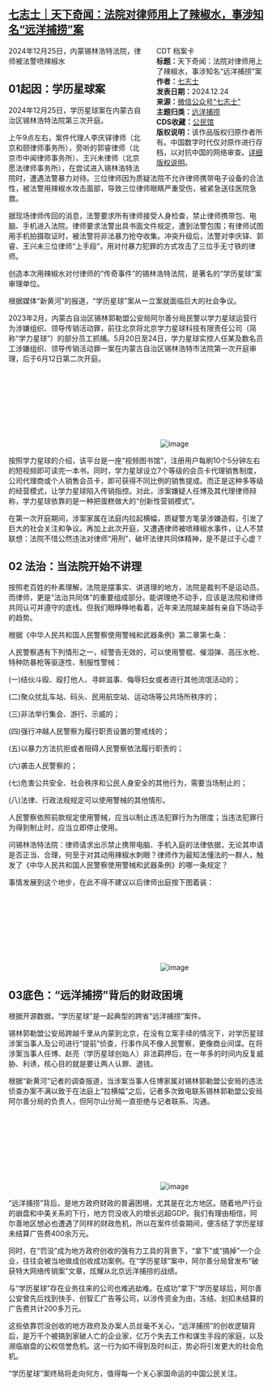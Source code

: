 <!--1735163479000-->
[七志士｜天下奇闻：法院对律师用上了辣椒水，事涉知名“远洋捕捞”案](https://chinadigitaltimes.net/chinese/714392.html)
------

<div style="width:42%;float:right;padding-left:20px"><div class="su-spoiler su-spoiler-style-fancy su-spoiler-icon-chevron-circle" data-scroll-offset="0" data-anchor-in-url="no"><div class="su-spoiler-title" tabindex="0" role="button"><span class="su-spoiler-icon"></span>CDT 档案卡</div><div class="su-spoiler-content su-u-clearfix su-u-trim"><strong>标题：</strong>天下奇闻：法院对律师用上了辣椒水，事涉知名“远洋捕捞”案<br><strong>作者：</strong><a href="https://chinadigitaltimes.net/space/七志士" target="_blank">七志士</a><br><strong>发表日期：</strong>2024.12.24<br><strong>来源：</strong><a href="https://web.archive.org/web/20241225214457/https://mp.weixin.qq.com/s/adfsFOYnyDRu0BYLXEzH7g" target="_blank">微信公众号“七志士”</a><br><strong>主题归类：</strong><a href="https://chinadigitaltimes.net/space/远洋捕捞" target="_blank">远洋捕捞</a><br><strong>CDS收藏：</strong><a href="https://chinadigitaltimes.net/space/%E5%85%AC%E6%B0%91%E9%A6%86" target="_blank" rel="noopener">公民馆</a><br><strong>版权说明：</strong>该作品版权归原作者所有。中国数字时代仅对原作进行存档，以对抗中国的网络审查。<a href="https://chinadigitaltimes.net/chinese/copyright">详细版权说明</a>。</div></div></div><p>2024年12月25日，内蒙锡林浩特法院，律师被法警喷辣椒水</p><h2>01起因：学历星球案</h2><p>2024年12月25日，学历星球案在内蒙古自治区锡林浩特法院第三次开庭。</p><p>上午9点左右，案件代理人李庆铎律师（北京和颐律师事务所），旁听的郭睿律师（北京市中闻律师事务所）、王兴未律师（北京愿法律师事务所），在尝试进入锡林浩特法院时，遭遇法警暴力对待。三位律师因为质疑法院不允许律师携带电子设备的合法性，被法警用辣椒水攻击面部，导致三位律师眼睛严重受伤，被紧急送往医院急救。</p><p>据现场律师传回的消息，法警要求所有律师接受人身检查，禁止律师携带包、电脑、手机进入法院。律师要求法警出具书面文件规定，遭到法警包围；有律师试图用手机拍摄取证时，被法警将非法暴力抢夺收集。冲突升级后，法警对李庆铎、郭睿、王兴未三位律师“上手段”，用对付暴力犯罪的方式攻击了三位手无寸铁的律师。</p><p>创造本次用辣椒水对付律师的“传奇事件”的锡林浩特法院，是著名的“学历星球”案审理单位。</p><p>根据媒体“新黄河”的报道，“学历星球”案从一立案就面临巨大的社会争议。</p><p>2023年2月，内蒙古自治区锡林郭勒盟公安局阿尔善分局民警以学力星球运营行为涉嫌组织、领导传销活动罪，前往北京将北京学力星球科技有限责任公司（简称“学力星球”）的部分员工抓捕。5月20日至24日，学力星球实控人任某及数名员工涉嫌组织、领导传销活动罪一案在内蒙古自治区锡林浩特市法院第一次开庭审理，后于6月12日第二次开庭。</p><p><img decoding="async" src="data:image/svg+xml,%3Csvg%20xmlns='http://www.w3.org/2000/svg'%20viewBox='0%200%200%200'%3E%3C/svg%3E" alt="image" data-lazy-src="https://chinadigitaltimes.net/chinese/files/2024/12/post-714392-676c7d6c86c26."><noscript><img decoding="async" src="https://chinadigitaltimes.net/chinese/files/2024/12/post-714392-676c7d6c86c26." alt="image"></noscript></p><p>按照学力星球的介绍，该平台是一座“视频图书馆”，注册用户每刷10个5分钟左右的短视频即可读完一本书。同时，学力星球设立7个等级的会员卡代理销售制度，公司代理商或个人销售会员卡，即可获得不同比例的销售提成。而正是这种多等级的经营模式，让学力星球陷入传销指控。对此，涉案嫌疑人任博及其代理律师辩称，学力星球依靠的是一种把蛋糕做大的“创新性营销模式”。</p><p>在第一次开庭期间，涉案家属在法庭内拉起横幅，质疑警方笔录涉嫌造假，引发了巨大的社会关注和争议。再加上此次开庭，又遭遇律师被喷辣椒水事件，让人不禁联想：法院不惜公然违法对律师“用刑”，破坏法律共同体精神，是不是过于心虚？</p><h2>02 法治：当法院开始不讲理</h2><p>按照老百姓的朴素理解，法院是摆事实、讲道理的地方，法院是裁判不是运动员。而律师，更是“法治共同体”的重要组成部分。能讲理绝不动手，应该是法院和律师共同认可并遵守的底线。但我们眼睁睁地看着，近年来法院越来越有亲自下场动手的趋势。</p><p>根据《中华人民共和国人民警察使用警械和武器条例》第二章第七条：</p><p>人民警察遇有下列情形之一，经警告无效的，可以使用警棍、催泪弹、高压水枪、特种防暴枪等驱逐性、制服性警械：</p><p>(一)结伙斗殴、殴打他人、寻衅滋事、侮辱妇女或者进行其他流氓活动的；</p><p>(二)聚众扰乱车站、码头、民用航空站、运动场等公共场所秩序的；</p><p>(三)非法举行集会、游行、示威的；</p><p>(四)强行冲越人民警察为履行职责设置的警戒线的；</p><p>(五)以暴力方法抗拒或者阻碍人民警察依法履行职责的；</p><p>(六)袭击人民警察的；</p><p>(七)危害公共安全、社会秩序和公民人身安全的其他行为，需要当场制止的；</p><p>(八)法律、行政法规规定可以使用警械的其他情形。</p><p>人民警察依照前款规定使用警械，应当以制止违法犯罪行为为限度；当违法犯罪行为得到制止时，应当立即停止使用。</p><p>问锡林浩特法院：律师请求出示禁止携带电脑、手机入庭的法律依据，无论其申请是否正当、合理，何至于对其动用辣椒水刺眼？律师作为最知法懂法的一群人，触发了《中华人民共和国人民警察使用警械和武器条例》的哪一条规定？</p><p>事情发展到这个地步，在此不得不建议以后律师出庭按下图着装：</p><p><img decoding="async" src="data:image/svg+xml,%3Csvg%20xmlns='http://www.w3.org/2000/svg'%20viewBox='0%200%200%200'%3E%3C/svg%3E" alt="image" data-lazy-src="https://chinadigitaltimes.net/chinese/files/2024/12/post-714392-676c7d6c8f2aa."><noscript><img decoding="async" src="https://chinadigitaltimes.net/chinese/files/2024/12/post-714392-676c7d6c8f2aa." alt="image"></noscript></p><h2>03底色：“远洋捕捞”背后的财政困境</h2><p>根据开源数据，“学历星球”是一起典型的跨省“远洋捕捞”案件。</p><p>锡林郭勒盟公安局跨越千里从内蒙到北京，在没有立案手续的情况下，对学历星球涉案当事人及公司进行“提前”侦查，行事作风不像人民警察，更像商业间谍。在将涉案当事人任博、赵亮（学历星球创始人）非法羁押后，在一年多的时间内反复威胁、利诱，核心目的就是要让两人认罪、退钱。</p><p>根据“新黄河”记者的调查报道，当涉案当事人任博家属对锡林郭勒盟公安局的违法侦查办案不满以致于在法庭上“拉横幅”之后，记者多次致电联系锡林郭勒盟公安局阿尔善分局的负责人，但阿尔山分局一直拒绝与记者联系、沟通。</p><p><img decoding="async" src="data:image/svg+xml,%3Csvg%20xmlns='http://www.w3.org/2000/svg'%20viewBox='0%200%200%200'%3E%3C/svg%3E" alt="image" data-lazy-src="https://chinadigitaltimes.net/chinese/files/2024/12/post-714392-676c7d6c97623."><noscript><img decoding="async" src="https://chinadigitaltimes.net/chinese/files/2024/12/post-714392-676c7d6c97623." alt="image"></noscript></p><p>“远洋捕捞”背后，是地方政府财政的普遍困境，尤其是在北方地区。随着地产行业的崩盘和中美关系的下行，地方罚没收入的增长远超GDP。我们有理由相信，阿尔善地区想必也遭遇了同样的财政危机，所以在案件侦查期间，便冻结了学历星球未结算广告费400余万元。</p><p>同时，在“罚没”成为地方政府创收的强有力工具的背景下，“拿下”或“搞掉”一个企业，往往会被当地做成创收成功案例。在“学历星球”案中，阿尔善分局曾发布“破获特大网络传销案”文章，炫耀从北京远洋捕捞的战绩。</p><p>与“学历星球”存在业务往来的公司也难逃劫难。在成功“拿下”学历星球后，阿尔善公安曾先后找到快手、创智汇广告等公司，以涉传资金为由，冻结、划扣未结算的广告费共计200多万元。</p><p>这些依靠罚没创收的地方政府及办案人员丝毫不关心，“远洋捕捞”的创收逻辑背后，是万千个被搞到家破人亡的企业家，亿万个失去工作和谋生手段的家庭，以及濒临崩盘的公权信誉危机。这一行为如不得到及时纠正，势必将引发更大的社会危机。</p><p>“学历星球”案终局将走向何方，值得每一个关心家国命运的中国公民关注。</p><div class="addtoany_share_save_container addtoany_content addtoany_content_bottom"><div class="a2a_kit a2a_kit_size_32 addtoany_list" data-a2a-url="https://chinadigitaltimes.net/chinese/714392.html" data-a2a-title="七志士｜天下奇闻：法院对律师用上了辣椒水，事涉知名“远洋捕捞”案"><a class="a2a_button_facebook" href="https://www.addtoany.com/add_to/facebook?linkurl=https%3A%2F%2Fchinadigitaltimes.net%2Fchinese%2F714392.html&amp;linkname=%E4%B8%83%E5%BF%97%E5%A3%AB%EF%BD%9C%E5%A4%A9%E4%B8%8B%E5%A5%87%E9%97%BB%EF%BC%9A%E6%B3%95%E9%99%A2%E5%AF%B9%E5%BE%8B%E5%B8%88%E7%94%A8%E4%B8%8A%E4%BA%86%E8%BE%A3%E6%A4%92%E6%B0%B4%EF%BC%8C%E4%BA%8B%E6%B6%89%E7%9F%A5%E5%90%8D%E2%80%9C%E8%BF%9C%E6%B4%8B%E6%8D%95%E6%8D%9E%E2%80%9D%E6%A1%88" title="Facebook" rel="nofollow noopener" target="_blank"></a><a class="a2a_button_twitter" href="https://www.addtoany.com/add_to/twitter?linkurl=https%3A%2F%2Fchinadigitaltimes.net%2Fchinese%2F714392.html&amp;linkname=%E4%B8%83%E5%BF%97%E5%A3%AB%EF%BD%9C%E5%A4%A9%E4%B8%8B%E5%A5%87%E9%97%BB%EF%BC%9A%E6%B3%95%E9%99%A2%E5%AF%B9%E5%BE%8B%E5%B8%88%E7%94%A8%E4%B8%8A%E4%BA%86%E8%BE%A3%E6%A4%92%E6%B0%B4%EF%BC%8C%E4%BA%8B%E6%B6%89%E7%9F%A5%E5%90%8D%E2%80%9C%E8%BF%9C%E6%B4%8B%E6%8D%95%E6%8D%9E%E2%80%9D%E6%A1%88" title="Twitter" rel="nofollow noopener" target="_blank"></a><a class="a2a_button_telegram" href="https://www.addtoany.com/add_to/telegram?linkurl=https%3A%2F%2Fchinadigitaltimes.net%2Fchinese%2F714392.html&amp;linkname=%E4%B8%83%E5%BF%97%E5%A3%AB%EF%BD%9C%E5%A4%A9%E4%B8%8B%E5%A5%87%E9%97%BB%EF%BC%9A%E6%B3%95%E9%99%A2%E5%AF%B9%E5%BE%8B%E5%B8%88%E7%94%A8%E4%B8%8A%E4%BA%86%E8%BE%A3%E6%A4%92%E6%B0%B4%EF%BC%8C%E4%BA%8B%E6%B6%89%E7%9F%A5%E5%90%8D%E2%80%9C%E8%BF%9C%E6%B4%8B%E6%8D%95%E6%8D%9E%E2%80%9D%E6%A1%88" title="Telegram" rel="nofollow noopener" target="_blank"></a><a class="a2a_button_reddit" href="https://www.addtoany.com/add_to/reddit?linkurl=https%3A%2F%2Fchinadigitaltimes.net%2Fchinese%2F714392.html&amp;linkname=%E4%B8%83%E5%BF%97%E5%A3%AB%EF%BD%9C%E5%A4%A9%E4%B8%8B%E5%A5%87%E9%97%BB%EF%BC%9A%E6%B3%95%E9%99%A2%E5%AF%B9%E5%BE%8B%E5%B8%88%E7%94%A8%E4%B8%8A%E4%BA%86%E8%BE%A3%E6%A4%92%E6%B0%B4%EF%BC%8C%E4%BA%8B%E6%B6%89%E7%9F%A5%E5%90%8D%E2%80%9C%E8%BF%9C%E6%B4%8B%E6%8D%95%E6%8D%9E%E2%80%9D%E6%A1%88" title="Reddit" rel="nofollow noopener" target="_blank"></a><a class="a2a_button_whatsapp" href="https://www.addtoany.com/add_to/whatsapp?linkurl=https%3A%2F%2Fchinadigitaltimes.net%2Fchinese%2F714392.html&amp;linkname=%E4%B8%83%E5%BF%97%E5%A3%AB%EF%BD%9C%E5%A4%A9%E4%B8%8B%E5%A5%87%E9%97%BB%EF%BC%9A%E6%B3%95%E9%99%A2%E5%AF%B9%E5%BE%8B%E5%B8%88%E7%94%A8%E4%B8%8A%E4%BA%86%E8%BE%A3%E6%A4%92%E6%B0%B4%EF%BC%8C%E4%BA%8B%E6%B6%89%E7%9F%A5%E5%90%8D%E2%80%9C%E8%BF%9C%E6%B4%8B%E6%8D%95%E6%8D%9E%E2%80%9D%E6%A1%88" title="WhatsApp" rel="nofollow noopener" target="_blank"></a><a class="a2a_button_email" href="https://www.addtoany.com/add_to/email?linkurl=https%3A%2F%2Fchinadigitaltimes.net%2Fchinese%2F714392.html&amp;linkname=%E4%B8%83%E5%BF%97%E5%A3%AB%EF%BD%9C%E5%A4%A9%E4%B8%8B%E5%A5%87%E9%97%BB%EF%BC%9A%E6%B3%95%E9%99%A2%E5%AF%B9%E5%BE%8B%E5%B8%88%E7%94%A8%E4%B8%8A%E4%BA%86%E8%BE%A3%E6%A4%92%E6%B0%B4%EF%BC%8C%E4%BA%8B%E6%B6%89%E7%9F%A5%E5%90%8D%E2%80%9C%E8%BF%9C%E6%B4%8B%E6%8D%95%E6%8D%9E%E2%80%9D%E6%A1%88" title="Email" rel="nofollow noopener" target="_blank"></a><a class="a2a_button_copy_link" href="https://www.addtoany.com/add_to/copy_link?linkurl=https%3A%2F%2Fchinadigitaltimes.net%2Fchinese%2F714392.html&amp;linkname=%E4%B8%83%E5%BF%97%E5%A3%AB%EF%BD%9C%E5%A4%A9%E4%B8%8B%E5%A5%87%E9%97%BB%EF%BC%9A%E6%B3%95%E9%99%A2%E5%AF%B9%E5%BE%8B%E5%B8%88%E7%94%A8%E4%B8%8A%E4%BA%86%E8%BE%A3%E6%A4%92%E6%B0%B4%EF%BC%8C%E4%BA%8B%E6%B6%89%E7%9F%A5%E5%90%8D%E2%80%9C%E8%BF%9C%E6%B4%8B%E6%8D%95%E6%8D%9E%E2%80%9D%E6%A1%88" title="Copy Link" rel="nofollow noopener" target="_blank"></a><a class="a2a_dd addtoany_share_save addtoany_share" href="https://www.addtoany.com/share"></a></div></div>
